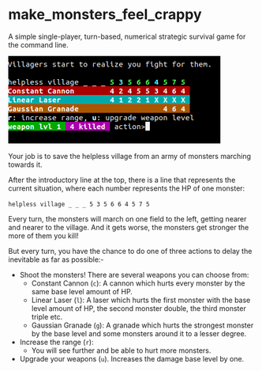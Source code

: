 # make_monsters_feel_crappy
A simple single-player, turn-based, numerical strategic survival game for the command line.

![Gameplay](https://raw.githubusercontent.com/marcelgarus/make_monsters_feel_crappy/master/image.png)

Your job is to save the helpless village from an army of monsters marching towards it.

After the introductory line at the top, there is a line that represents the current situation, where each number represents the HP of one monster:

`helpless village _ _ _ 5 3 5 6 6 4 5 7 5`

Every turn, the monsters will march on one field to the left, getting nearer and nearer to the village.
And it gets worse, the monsters get stronger the more of them you kill!

But every turn, you have the chance to do one of three actions to delay the inevitable as far as possible:-

- Shoot the monsters!
  There are several weapons you can choose from:
  - Constant Cannon (`c`):
    A cannon which hurts every monster by the same base level amount of HP.
  - Linear Laser (`l`):
    A laser which hurts the first monster with the base level amount of HP, the second monster double, the third monster triple etc.
  - Gaussian Granade (`g`):
    A granade which hurts the strongest monster by the base level and some monsters around it to a lesser degree.
- Increase the range (`r`):
  - You will see further and be able to hurt more monsters.
- Upgrade your weapons (`u`). Increases the damage base level by one.
